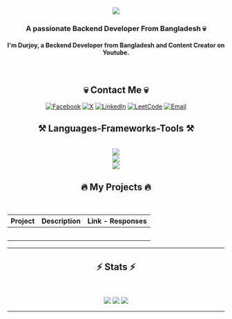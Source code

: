
<h1 align="center">
    <img src="https://readme-typing-svg.herokuapp.com/?font=Righteous&size=35&center=true&vCenter=true&width=500&height=70&duration=4000&lines=Hi+There!+👋;+I'm+Durjoy!;" />
</h1>

<h3 align="center">A passionate Backend Developer From Bangladesh 💀 </h3>
<h4 align="center"> I'm Durjoy, a Beckend Developer from  Bangladesh and Content Creator on Youtube.<h4/>
<br/>
 </div>
  
<h2 align="center">💀 Contact Me 💀</h2>
                           
<div align="center">

  [![Facebook](https://img.shields.io/badge/Facebook-1877F2?style=for-the-badge&logo=facebook&logoColor=white)](https://www.facebook.com/notdurjoy/)
  [![X](https://img.shields.io/badge/X-1D9BF0?style=for-the-badge&logo=x&logoColor=white)](https://x.com/notdurjoy)
  [![LinkedIn](https://img.shields.io/badge/LinkedIn-0077B5?style=for-the-badge&logo=linkedin&logoColor=white)](https://www.linkedin.com/in/notdurjoy/)
  [![LeetCode](https://img.shields.io/badge/LeetCode-FFA116?style=for-the-badge&logo=leetcode&logoColor=black)](https://leetcode.com/u/not-durjoy/)
  [![Email](https://img.shields.io/badge/Email-FF3B30?style=for-the-badge&logo=gmail&logoColor=white)](mailto:imdurjoy404@gmail.com)
  
</div>


<h2 align="center">⚒️ Languages-Frameworks-Tools ⚒️</h2>
<br/>
<div align="center">
    <img src="https://skillicons.dev/icons?i=html,css,javascript,typescript,nodejs,express,mongodb,dart,kotlin,flutter,graphql,tailwindcss,bash," /><br>
    <img src="https://skillicons.dev/icons?i=firebase,vite,deno,prisma,postman,npm,yarn" /><br>
    <img src="https://skillicons.dev/icons?i=androidstudio,vscode,git,github,gitlab,notion,photoshop,pr,ae,xd,figma,"
</div>
<br/>

<h2 align="center">🔥 My Projects 🔥</h2>
<br/>

| **Project** | **Description**                         | **Link - Responses** |
|-------------|-----------------------------------------|----------------------|
|             |                                         |                      |
|             |                                         |                      |
|             |                                         |                      |
|             |                                         |                      |
|             |                                         |                      |

<hr/>

<h2 align="center">⚡ Stats ⚡</h2>
<br>

![](https://github-readme-stats.vercel.app/api?username=Not-Durjoy&theme=onedark&hide_border=true&include_all_commits=false&count_private=false)
![](https://github-readme-streak-stats.herokuapp.com/?user=Not-Durjoy&theme=onedark&hide_border=true)
![](https://github-readme-stats.vercel.app/api/top-langs/?username=Not-Durjoy&theme=onedark&hide_border=true&include_all_commits=truw&count_private=true&layout=compact)

---
